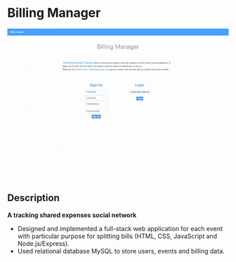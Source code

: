 # Billing Manager
![](billingManager.gif)

## Description
**A tracking shared expenses social network**
* Designed and implemented a full-stack web application for each event with particular purpose for splitting bills (HTML,
CSS, JavaScript and Node.js/Express).
* Used relational database MySQL to store users, events and billing data.
